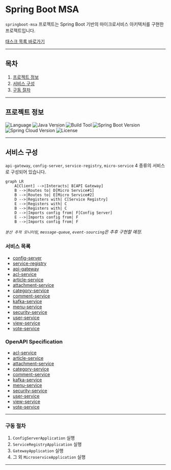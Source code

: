 # Spring Boot MSA
`springboot-msa` 프로젝트는 Spring Boot 기반의 마이크로서비스 아키텍처를 구현한 프로젝트입니다.

[태스크 목록 바로가기](https://github.com/users/KalGookSoo/projects/3)

---

## 목차
1. [프로젝트 정보](#프로젝트-정보)
2. [서비스 구성](#서비스-구성)
3. [구동 절차](#구동-절차)

---

## 프로젝트 정보
![Language](https://img.shields.io/badge/language-Java-blue)
![Java Version](https://img.shields.io/badge/Java-17-blue)
![Build Tool](https://img.shields.io/badge/build%20tool-Gradle-orange)
![Spring Boot Version](https://img.shields.io/badge/Spring%20Boot-3.2.2-green)
![Spring Cloud Version](https://img.shields.io/badge/Spring%20Cloud-2023.0.0-green)
![License](https://img.shields.io/badge/license-Apache%202.0-brightgreen)

---

## 서비스 구성
`api-gateway`, `config-server`, `service-registry`, `micro-service` 4 종류의 서비스로 구성되어 있습니다.
```mermaid
graph LR
    A[Client] -->|Interacts| B[API Gateway]
    B -->|Routes to| D[Micro Service#1]
    B -->|Routes to| E[Micro Service#2]
    D -->|Registers with| C[Service Registry]
    E -->|Registers with| C
    B -->|Registers with| C
    D -->|Imports config from| F[Config Server]
    E -->|Imports config from| F
    B -->|Imports config from| F
```
_`분산 추적 모니터링`, `message-queue`, `event-sourcing`은 추후 구현할 예정._

### 서비스 목록
- [config-server](./config-server/README.md)
- [service-registry](./service-registry/README.md)
- [api-gateway](./api-gateway/README.md)
- [acl-service](./micro-service/acl/README.md)
- [article-service](./micro-service/article/README.md)
- [attachment-service](./micro-service/attachment/README.md)
- [category-service](./micro-service/category/README.md)
- [comment-service](./micro-service/comment/README.md)
- [kafka-service](./micro-service/kafka/README.md)
- [menu-service](./micro-service/menu/README.md)
- [security-service](./micro-service/security/README.md)
- [user-service](./micro-service/user/README.md)
- [view-service](./micro-service/view/README.md)
- [vote-service](./micro-service/vote/README.md)

### OpenAPI Specification
- [acl-service](./docs/oas/acl-service-api-docs.yaml)
- [article-service](./docs/oas/article-service-api-docs.yaml)
- [attachment-service](./docs/oas/attachment-service-api-docs.yaml)
- [category-service](./docs/oas/category-service-api-docs.yaml)
- [comment-service](./docs/oas/comment-service-api-docs.yaml)
- [kafka-service](./docs/oas/kafka-service-api-docs.yaml)
- [menu-service](./docs/oas/menu-service-api-docs.yaml)
- [security-service](./docs/oas/security-service-api-docs.yaml)
- [user-service](./docs/oas/user-service-api-docs.yaml)
- [view-service](./docs/oas/view-service-api-docs.yaml)
- [vote-service](./docs/oas/vote-service-api-docs.yaml)

---

### 구동 절차
1. `ConfigServerApplication` 실행
2. `ServiceRegistryApplication` 실행
3. `GatewayApplication` 실행
4. 그 외 `MicroserviceApplication` 실행

---